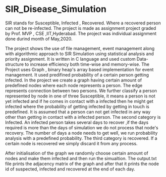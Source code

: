 # SIR_Disease_Simulation

SIR stands for Susceptible, Infected , Recovered. Where a recovered person can not be re-infected.
The project is made as assignment project graded by Prof. MVP , CSE ,IIT,Hyderabad.
The project was individual assignment done durind month of May,2020.

The project shows the use of file management, event management along with algorithmic approach to SIR Simulation using statistical analysis and priority assignment.
It is written in C language and used custom Data-structure to increase efficiency both time-wise and memory-wise.
The Project uses Graph , binary heap's array based implementation for event management.
It used predifined probability of a certain person getting infected. In the project we create a graph having certain amount of predefined 
nodes where each node represents a person. 
The edge represents connection between two persons.
We further classify a person represented by node in one of three Susceptible, it means a person
is not yet infected and if he comes in contact with a infected then he might get infected where the probability of getting infected by getting in touch
is predefined. 
It is assumed that a person can not get infected in any way other than getting in contact with a infected person.
The second category is Infected. An infected person takes several days to recover ,if the days required is more than the days of simulation 
we do not process that node's recovery. The number of days a node needs to get well, we run probability analysis with a predefined probability.
The third category is recovered. If a certain node is recovered we simply discard it from any process.

After initialisation of the graph we randomly choose certain amount of nodes and make them infected and then run the simualtion.
The output.txt file prints the adjacency matrix of the graph and after that it prints the node id of suspected, infected and recovered at the end of each day.
